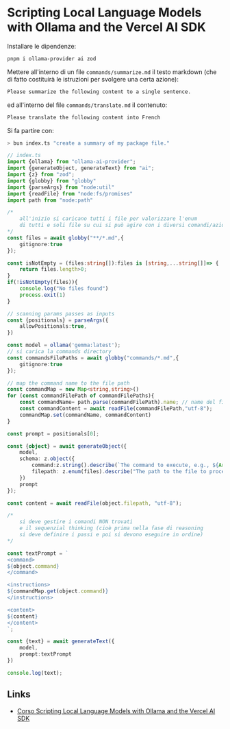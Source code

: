 # Scripting Local Language Models with Ollama and the Vercel AI SDK

Installare le dipendenze: 
```bash
pnpm i ollama-provider ai zod
```
Mettere all'interno di un file `commands/summarize.md` il testo markdown (che di fatto costituirà le istruzioni per svolgere una certa azione):
```markdown
Please summarize the following content to a single sentence.
```
ed all'interno del file `commands/translate.md` il contenuto:
```markdown
Please translate the following content into French
```

Si fa partire con:
```bash
> bun index.ts "create a summary of my package file."
```

```typescript
// index.ts 
import {ollama} from "ollama-ai-provider";
import {generateObject, generateText} from "ai"; 
import {z} from "zod";
import {globby} from "globby"
import {parseArgs} from "node:util"
import {readFile} from "node:fs/promises"
import path from "node:path"

/* 
    all'inizio si caricano tutti i file per valorizzare l'enum 
    di tutti e soli file su cui si può agire con i diversi comandi/azioni
*/
const files = await globby("**/*.md",{
    gitignore:true
});

const isNotEmpty = (files:string[]):files is [string,...string[]]=> {
    return files.length>0;
}
if(!isNotEmpty(files)){
    console.log("No files found")
    process.exit(1)
}

// scanning params passes as inputs
const {positionals} = parseArgs({
    allowPositionals:true,
})

const model = ollama('gemma:latest'); 
// si carica la commands directory
const commandsFilePaths = await globby("commands/*.md",{
    gitignore:true
});

// map the command name to the file path
const commandMap = new Map<string,string>()
for (const commandFilePath of commandFilePaths){
    const commandName= path.parse(commandFilePath).name; // name del file senza estensione
    const commandContent = await readFile(commandFilePath,"utf-8");
    commandMap.set(commandName, commandContent)
}

const prompt = positionals[0]; 

const {object} = await generateObject({ 
    model, 
    schema: z.object({
        command:z.string().describe(`The command to execute, e.g., ${Array.from(commandMap.keys().join(", "))}`),
        filepath: z.enum(files).describe("The path to the file to process")
    }) 
    prompt 
});

const content = await readFile(object.filepath, "utf-8");

/* 
    si deve gestire i comandi NON trovati 
    e il sequenzial thinking (cioè prima nella fase di reasoning
    si deve definire i passi e poi si devono eseguire in ordine)    
*/

const textPrompt = `
<command>
${object.command}
</command>

<instructions>
${commandMap.get(object.command)}
</instructions>

<content>
${content}
</content>
`;

const {text} = await generateText({
    model, 
    prompt:textPrompt
})

console.log(text);
```


## Links
- [Corso Scripting Local Language Models with Ollama and the Vercel AI SDK](https://egghead.io/lessons/dynamically-inferring-file-types-from-user-prompts-in-local-ai-scripts~wljfl)